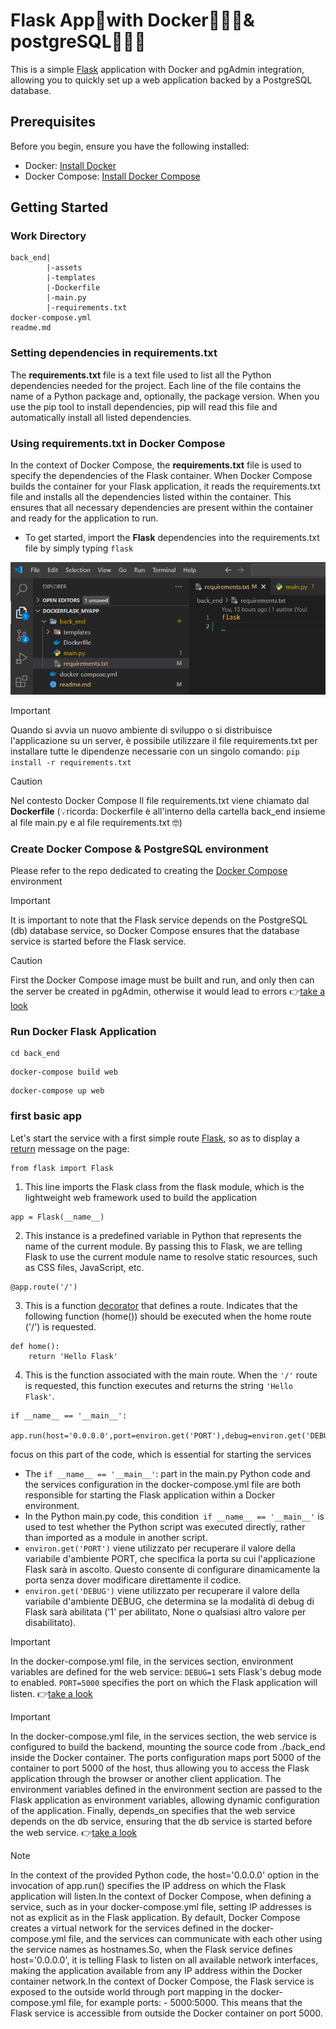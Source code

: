 # Flask App🐍with Docker🌊🐋🌊& postgreSQL🌴🐘🌴

This is a simple [Flask](https://flask.palletsprojects.com/en/3.0.x/) application with Docker and pgAdmin integration, allowing you to quickly set up a web application backed by a PostgreSQL database.

## Prerequisites
Before you begin, ensure you have the following installed:

- Docker: [Install Docker](https://docs.docker.com/engine/install/)
- Docker Compose: [Install Docker Compose](https://docs.docker.com/compose/install/)

## Getting Started

### Work Directory
```
back_end|
        |-assets
        |-templates
        |-Dockerfile
        |-main.py
        |-requirements.txt
docker-compose.yml
readme.md
```

### Setting dependencies in requirements.txt
The **requirements.txt** file is a text file used to list all the Python dependencies needed for the project. Each line of the file contains the name of a Python package and, optionally, the package version. When you use the pip tool to install dependencies, pip will read this file and automatically install all listed dependencies.

### Using requirements.txt in Docker Compose
In the context of Docker Compose, the **requirements.txt** file is used to specify the dependencies of the Flask container. When Docker Compose builds the container for your Flask application, it reads the requirements.txt file and installs all the dependencies listed within the container. This ensures that all necessary dependencies are present within the container and ready for the application to run.

- To get started, import the **Flask** dependencies into the requirements.txt file by simply typing `flask`

![reqtxt](/back_end/assets/img/readme/1_reqtxt.png)

> [!IMPORTANT]
> Quando si avvia un nuovo ambiente di sviluppo o si distribuisce l'applicazione su un server, è possibile utilizzare il file requirements.txt per installare tutte le dipendenze necessarie con un singolo comando: `pip install -r requirements.txt`

> [!CAUTION]
> Nel contesto Docker Compose Il file requirements.txt viene chiamato dal **Dockerfile** (💡ricorda: Dockerfile è all'interno della cartella back_end insieme al file main.py e al file requirements.txt 🤓)

### Create Docker Compose & PostgreSQL environment 

Please refer to the repo dedicated to creating the [Docker Compose](https://github.com/JungleKiosk/DockerFlask_pgAdmin) environment

> [!IMPORTANT]
> It is important to note that the Flask service depends on the PostgreSQL (db) database service, so Docker Compose ensures that the database service is started before the Flask service.

> [!CAUTION]
> First the Docker Compose image must be built and run, and only then can the server be created in pgAdmin, otherwise it would lead to errors 👉[take a look](https://github.com/JungleKiosk/DockerFlask_pgAdmin) 

### Run Docker Flask Application

```
cd back_end
```
```
docker-compose build web
```
```
docker-compose up web
```
### first basic app
Let's start the service with a first simple route [Flask](https://flask.palletsprojects.com/en/3.0.x/), so as to display a [return](https://flask.palletsprojects.com/en/3.0.x/quickstart/#routing) message on the page:
```
from flask import Flask

```
1) This line imports the Flask class from the flask module, which is the lightweight web framework used to build the application
```
app = Flask(__name__)

```
2) This instance is a predefined variable in Python that represents the name of the current module. By passing this to Flask, we are telling Flask to use the current module name to resolve static resources, such as CSS files, JavaScript, etc.
```
@app.route('/')

```
3) This is a function [decorator](https://flask.palletsprojects.com/en/3.0.x/patterns/viewdecorators/) that defines a route. Indicates that the following function (home()) should be executed when the home route ('/') is requested.
```
def home():
    return 'Hello Flask'

```
4) This is the function associated with the main route. When the `'/'` route is requested, this function executes and returns the string `'Hello Flask'`.
```
if __name__ == '__main__':
    app.run(host='0.0.0.0',port=environ.get('PORT'),debug=environ.get('DEBUG'))

```
focus on this part of the code, which is essential for starting the services
- The `if __name__ == '__main__'`: part in the main.py Python code and the services configuration in the docker-compose.yml file are both responsible for starting the Flask application within a Docker environment.
- In the Python main.py code, this condition` if __name__ == '__main__'` is used to test whether the Python script was executed directly, rather than imported as a module in another script.
- `environ.get('PORT')` viene utilizzato per recuperare il valore della variabile d'ambiente PORT, che specifica la porta su cui l'applicazione Flask sarà in ascolto. Questo consente di configurare dinamicamente la porta senza dover modificare direttamente il codice.
- `environ.get('DEBUG')` viene utilizzato per recuperare il valore della variabile d'ambiente DEBUG, che determina se la modalità di debug di Flask sarà abilitata ('1' per abilitato, None o qualsiasi altro valore per disabilitato).

> [!IMPORTANT]
> In the docker-compose.yml file, in the services section, environment variables are defined for the web service: `DEBUG=1` sets Flask's debug mode to enabled. `PORT=5000` specifies the port on which the Flask application will listen. 👉[take a look](https://github.com/JungleKiosk/DockerFlask_pgAdmin) 

> [!IMPORTANT]
> In the docker-compose.yml file, in the services section, the web service is configured to build the backend, mounting the source code from ./back_end inside the Docker container. The ports configuration maps port 5000 of the container to port 5000 of the host, thus allowing you to access the Flask application through the browser or another client application. The environment variables defined in the environment section are passed to the Flask application as environment variables, allowing dynamic configuration of the application. Finally, depends_on specifies that the web service depends on the db service, ensuring that the db service is started before the web service. 👉[take a look](https://github.com/JungleKiosk/DockerFlask_pgAdmin)

>[!NOTE]
> In the context of the provided Python code, the host='0.0.0.0' option in the invocation of app.run() specifies the IP address on which the Flask application will listen.In the context of Docker Compose, when defining a service, such as in your docker-compose.yml file, setting IP addresses is not as explicit as in the Flask application. By default, Docker Compose creates a virtual network for the services defined in the docker-compose.yml file, and the services can communicate with each other using the service names as hostnames.So, when the Flask service defines host='0.0.0.0', it is telling Flask to listen on all available network interfaces, making the application available from any IP address within the Docker container network.In the context of Docker Compose, the Flask service is exposed to the outside world through port mapping in the docker-compose.yml file, for example ports: - 5000:5000. This means that the Flask service is accessible from outside the Docker container on port 5000.










